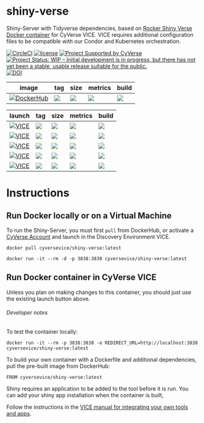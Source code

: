# shiny-verse
Shiny-Server with Tidyverse dependencies, based on [Rocker Shiny Verse Docker container](https://hub.docker.com/r/rocker/shiny-verse) for CyVerse VICE. VICE requires additional configuration files to be compatible with our Condor and Kubernetes orchestration.

[![CircleCI](https://circleci.com/gh/cyverse-vice/shiny-verse.svg?style=svg)](https://circleci.com/gh/cyverse-vice/shiny-verse) [![license](https://img.shields.io/badge/license-GPLv3-blue.svg)](https://opensource.org/licenses/GPL-3.0) [![Project Supported by CyVerse](https://img.shields.io/badge/Supported%20by-CyVerse-blue.svg)](https://www.cyverse.org) [![Project Status: WIP – Initial development is in progress, but there has not yet been a stable, usable release suitable for the public.](https://www.repostatus.org/badges/latest/wip.svg)](https://www.repostatus.org/#wip) [![DOI](https://zenodo.org/badge/DOI/10.5281/zenodo.3246936.svg)](https://doi.org/10.5281/zenodo.3246936)

image | tag | size | metrics | build | 
----- | --- | ---- | ------- | ------|
[![DockerHub](https://img.shields.io/badge/DockerHub-brightgreen.svg?style=popout&logo=Docker)](https://hub.docker.com/r/cyversevice/shiny-verse) | [![](https://images.microbadger.com/badges/version/cyversevice/shiny-verse.svg)](https://microbadger.com/images/cyversevice/shiny-verse "latest") |  [![](https://images.microbadger.com/badges/image/cyversevice/shiny-verse.svg)](https://microbadger.com/images/cyversevice/shiny-verse "latest") | [![](https://img.shields.io/docker/pulls/cyversevice/shiny-verse.svg?label=pulls&logo=docker&logoColor=white)](https://hub.docker.com/r/cyversevice/shiny-verse)  |  [![](https://img.shields.io/docker/cloud/automated/cyversevice/shiny-verse.svg?label=build&logo=docker&logoColor=white)](https://hub.docker.com/r/cyversevice/shiny-verse/builds) 

launch | tag | size | metrics | build |
------ | ----| ---- | ------- | ------|
[![VICE](https://img.shields.io/badge/CyVerse-VICE-blue.svg?style=popout&logo=Docker&color=#1488C6)]()| [![](https://images.microbadger.com/badges/version/cyversevice/shiny-verse:3.5.0.svg)](https://microbadger.com/images/cyversevice/shiny-verse "3.5.0") | [![](https://images.microbadger.com/badges/image/cyversevice/shiny-verse:3.5.0.svg)](https://microbadger.com/images/cyversevice/shiny-verse:3.5.0) | [![](https://img.shields.io/docker/pulls/cyversevice/shiny-verse.svg?label=pulls&logo=docker&logoColor=white)](https://hub.docker.com/r/cyversevice/shiny-verse) | [![](https://img.shields.io/docker/cloud/automated/cyversevice/shiny-verse.svg?label=build&logo=docker&logoColor=white)](https://hub.docker.com/r/cyversevice/shiny-verse/builds) 
[![VICE](https://img.shields.io/badge/CyVerse-VICE-blue.svg?style=popout&logo=Docker&color=#1488C6)]()| [![](https://images.microbadger.com/badges/version/cyversevice/shiny-verse.svg)](https://microbadger.com/images/cyversevice/shiny-verse "3.5.1") | [![](https://images.microbadger.com/badges/image/cyversevice/shiny-verse.svg)](https://microbadger.com/images/cyversevice/shiny-verse) | [![](https://img.shields.io/docker/pulls/cyversevice/shiny-verse.svg?label=pulls&logo=docker&logoColor=white)](https://hub.docker.com/r/cyversevice/shiny-verse) | [![](https://img.shields.io/docker/cloud/automated/cyversevice/shiny-verse.svg?label=build&logo=docker&logoColor=white)](https://hub.docker.com/r/cyversevice/shiny-verse/builds) 
[![VICE](https://img.shields.io/badge/CyVerse-VICE-blue.svg?style=popout&logo=Docker&color=#1488C6)]()| [![](https://images.microbadger.com/badges/version/cyversevice/shiny-verse.svg)](https://microbadger.com/images/cyversevice/shiny-verse "3.5.2") | [![](https://images.microbadger.com/badges/image/cyversevice/shiny-verse.svg)](https://microbadger.com/images/cyversevice/shiny-verse) | [![](https://img.shields.io/docker/pulls/cyversevice/shiny-verse.svg?label=pulls&logo=docker&logoColor=white)](https://hub.docker.com/r/cyversevice/shiny-verse) | [![](https://img.shields.io/docker/cloud/automated/cyversevice/shiny-verse.svg?label=build&logo=docker&logoColor=white)](https://hub.docker.com/r/cyversevice/shiny-verse/builds) 
[![VICE](https://img.shields.io/badge/CyVerse-VICE-blue.svg?style=popout&logo=Docker&color=#1488C6)]()| [![](https://images.microbadger.com/badges/version/cyversevice/shiny-verse.svg)](https://microbadger.com/images/cyversevice/shiny-verse "3.5.3") | [![](https://images.microbadger.com/badges/image/cyversevice/shiny-verse.svg)](https://microbadger.com/images/cyversevice/shiny-verse) | [![](https://img.shields.io/docker/pulls/cyversevice/shiny-verse.svg?label=pulls&logo=docker&logoColor=white)](https://hub.docker.com/r/cyversevice/shiny-verse) | [![](https://img.shields.io/docker/cloud/automated/cyversevice/shiny-verse.svg?label=build&logo=docker&logoColor=white)](https://hub.docker.com/r/cyversevice/shiny-verse/builds) 
[![VICE](https://img.shields.io/badge/CyVerse-VICE-blue.svg?style=popout&logo=Docker&color=#1488C6)]()| [![](https://images.microbadger.com/badges/version/cyversevice/shiny-verse.svg)](https://microbadger.com/images/cyversevice/shiny-verse "3.6.0") | [![](https://images.microbadger.com/badges/image/cyversevice/shiny-verse.svg)](https://microbadger.com/images/cyversevice/shiny-verse) | [![](https://img.shields.io/docker/pulls/cyversevice/shiny-verse.svg?label=pulls&logo=docker&logoColor=white)](https://hub.docker.com/r/cyversevice/shiny-verse) | [![](https://img.shields.io/docker/cloud/automated/cyversevice/shiny-verse.svg?label=build&logo=docker&logoColor=white)](https://hub.docker.com/r/cyversevice/shiny-verse/builds) 

# Instructions

## Run Docker locally or on a Virtual Machine

To run the Shiny-Server, you must first `pull` from DockerHub, or activate a [CyVerse Account](https://user.cyverse.org/services/mine) and launch in the Discovery Environment VICE.

```
docker pull cyversevice/shiny-verse:latest
```

```
docker run -it --rm -d -p 3838:3838 cyversevice/shiny-verse:latest
```

## Run Docker container in CyVerse VICE

Unless you plan on making changes to this container, you should just use the existing launch button above. 

###### Developer notes

To test the container locally:

```
docker run -it --rm -p 3838:3838 -e REDIRECT_URL=http://localhost:3838 cyversevice/shiny-verse:latest
```

To build your own container with a Dockerfile and additional dependencies, pull the pre-built image from DockerHub:

```
FROM cyversevice/shiny-verse:latest
```

Shiny requires an application to be added to the tool before it is run. You can add your shiny app installation when the container is built, 

Follow the instructions in the [VICE manual for integrating your own tools and apps](https://cyverse-visual-interactive-computing-environment.readthedocs-hosted.com/en/latest/developer_guide/building.html).
